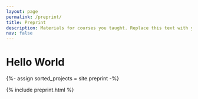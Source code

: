 ```yaml
---
layout: page
permalink: /preprint/
title: Preprint
description: Materials for courses you taught. Replace this text with your description.
nav: false
---
```


<!-- pages/preprint.md -->
<div class="preprint">
<h1>
Hello World
</h1>

  {%- assign sorted_projects = site.preprint  -%}
  <!-- Generate cards for each project -->
  <div class="row">
      {% include preprint.html %}
  </div>
